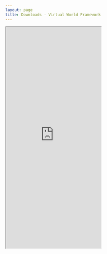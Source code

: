 ```yaml
---
layout: page
title: Downloads - Virtual World Framework
---
```


<iframe class="download-frame" src="http://download.virtualworldframework.com/" height="700"></iframe>
